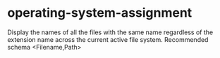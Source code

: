 # operating-system-assignment
Display the names of all the files with the same name regardless of the extension name across the current active file system. Recommended schema &lt;Filename,Path>
